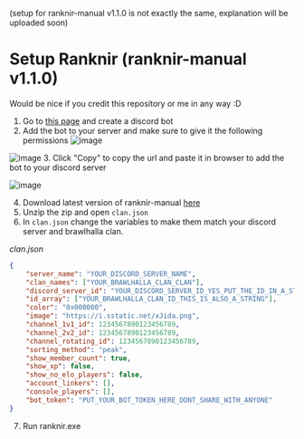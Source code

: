 (setup for ranknir-manual v1.1.0 is not exactly the same, explanation will be uploaded soon)


# Setup Ranknir (ranknir-manual v1.1.0)
Would be nice if you credit this repository or me in any way :D
1. Go to [this page](https://discord.com/developers/applications) and create a discord bot
2. Add the bot to your server and make sure to give it the following permissions
![image](https://github.com/CrossyChainsaw/Ranknir/assets/74303221/aa3afa90-f8d1-4f00-82ed-dabba8c7d0c8)

![image](https://github.com/CrossyChainsaw/Ranknir/assets/74303221/f7789492-e48c-439c-93d1-93ba8538fabf)
3. Click "Copy" to copy the url and paste it in browser to add the bot to your discord server

![image](https://github.com/CrossyChainsaw/Ranknir/assets/74303221/4049bb52-8d08-46eb-856a-400a2d8a25aa)

4. Download latest version of ranknir-manual [here](https://github.com/CrossyChainsaw/Ranknir/releases/download/manual-v1.1.0/ranknir.zip)
5. Unzip the zip and open `clan.json`
6. In `clan.json` change the variables to make them match your discord server and brawlhalla clan.

*clan.json*
```json
{
    "server_name": "YOUR_DISCORD_SERVER_NAME",
    "clan_names": ["YOUR_BRAWLHALLA_CLAN_CLAN"],
    "discord_server_id": "YOUR_DISCORD_SERVER_ID_YES_PUT_THE_ID_IN_A_STRING",
    "id_array": ["YOUR_BRAWLHALLA_CLAN_ID_THIS_IS_ALSO_A_STRING"],
    "color": "0x000000",
    "image": "https://i.sstatic.net/xJida.png",
    "channel_1v1_id": 1234567890123456789,
    "channel_2v2_id": 1234567890123456789,
    "channel_rotating_id": 1234567890123456789,
    "sorting_method": "peak",
    "show_member_count": true,
    "show_xp": false,
    "show_no_elo_players": false,
    "account_linkers": [],
    "console_players": [],
    "bot_token": "PUT_YOUR_BOT_TOKEN_HERE_DONT_SHARE_WITH_ANYONE"
}
```

7. Run ranknir.exe
